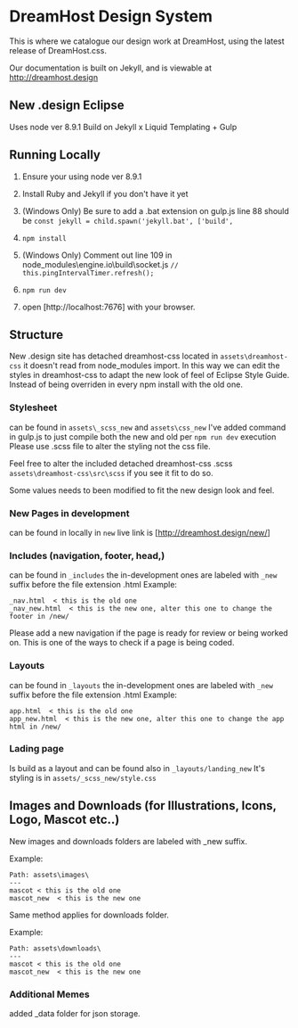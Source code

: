 # DreamHost Design System

This is where we catalogue our design work at DreamHost, using the latest release of DreamHost.css.

Our documentation is built on Jekyll, and is viewable at http://dreamhost.design


## New .design Eclipse 
Uses node ver 8.9.1
Build on Jekyll x Liquid Templating + Gulp

## Running Locally
1. Ensure your using node ver 8.9.1
2. Install Ruby and Jekyll if you don't have it yet
3. (Windows Only) Be sure to add a .bat extension on gulp.js line 88 should be 
`const jekyll = child.spawn('jekyll.bat', ['build',`

4. `npm install`
5. (Windows Only) Comment out line 109 in node_modules\engine.io\build\socket.js
`//                this.pingIntervalTimer.refresh();`
6. `npm run dev`
7. open [http://localhost:7676] with your browser.


## Structure
New .design site has detached dreamhost-css located in `assets\dreamhost-css` it doesn't read from node_modules import. In this way we can edit the styles in dreamhost-css to adapt the new look of feel of Eclipse Style Guide. Instead of being overriden in every npm install with the old one. 

### Stylesheet
can be found in `assets\_scss_new` and `assets\css_new`
I've added command in gulp.js to just compile both the new and old per `npm run dev` execution
Please use .scss file to alter the styling not the css file. 

Feel free to alter the included detached dreamhost-css .scss `assets\dreamhost-css\src\scss` if you see it fit to do so.

Some values needs to been modified to fit the new design look and feel.

### New Pages in development
can be found in locally in `new` live link is [http://dreamhost.design/new/]

### Includes (navigation, footer, head,)
can be found in `_includes` 
the in-development ones are labeled with `_new` suffix before the file extension .html
Example:
```
_nav.html  < this is the old one 
_nav_new.html  < this is the new one, alter this one to change the footer in /new/
```
Please add a new navigation if the page is ready for review or being worked on.
This is one of the ways to check if a page is being coded.


### Layouts 
can be found in `_layouts`
the in-development ones are labeled with `_new` suffix before the file extension .html
Example:
```
app.html  < this is the old one
app_new.html  < this is the new one, alter this one to change the app html in /new/
```

### Lading page
Is build as a layout and can be found also in `_layouts/landing_new`
It's styling is in  `assets/_scss_new/style.css`

## Images and Downloads (for Illustrations, Icons, Logo, Mascot etc..)
New images and downloads folders are labeled with _new suffix.

Example:
```
Path: assets\images\
---
mascot < this is the old one
mascot_new  < this is the new one 
```

Same method applies for downloads folder.

Example:
```
Path: assets\downloads\
---
mascot < this is the old one
mascot_new  < this is the new one 
```

### Additional Memes 
added _data folder for json storage.
